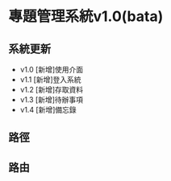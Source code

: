 # 專題管理系統v1.0(bata)
## 系統更新
* v1.0 [新增]使用介面
* v1.1 [新增]登入系統
* v1.2 [新增]存取資料
* v1.3 [新增]待辦事項
* v1.4 [新增]備忘錄
## 路徑
## 路由




